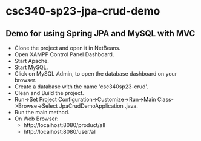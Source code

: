 # csc340-sp23-jpa-crud-demo

## Demo for using Spring JPA and MySQL with MVC
- Clone the project and open it in NetBeans.
- Open XAMPP Control Panel Dashboard.
- Start Apache.
- Start MySQL.
- Click on MySQL Admin, to open the database dashboard on your browser.
- Create a database with the name 'csc340sp23-crud'.
- Clean and Build the project.
- Run->Set Project Configuration->Customize->Run->Main Class->Browse->Select JpaCrudDemoApplication .java.
- Run the main method.
- On Web Browser:
  * http://localhost:8080/product/all
  * http://localhost:8080/user/all
